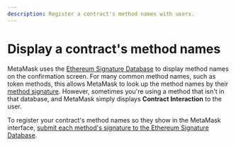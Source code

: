 ```yaml
---
description: Register a contract's method names with users.
---
```


# Display a contract's method names

MetaMask uses the [Ethereum Signature Database](https://www.4byte.directory/) to display
method names on the confirmation screen.
For many common method names, such as token methods, this allows MetaMask to look up the method
names by their [method signature](https://solidity.readthedocs.io/en/v0.4.21/abi-spec.html).
However, sometimes you're using a method that isn't in that database, and MetaMask simply
displays **Contract Interaction** to the user.

To register your contract's method names so they show in the MetaMask interface,
[submit each method's signature to the Ethereum Signature Database](https://www.4byte.directory/submit/).
